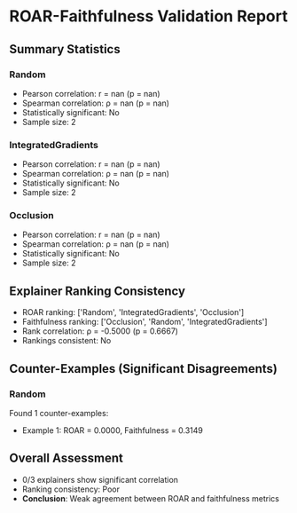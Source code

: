 # ROAR-Faithfulness Validation Report

## Summary Statistics

### Random
- Pearson correlation: r = nan (p = nan)
- Spearman correlation: ρ = nan (p = nan)
- Statistically significant: No
- Sample size: 2

### IntegratedGradients
- Pearson correlation: r = nan (p = nan)
- Spearman correlation: ρ = nan (p = nan)
- Statistically significant: No
- Sample size: 2

### Occlusion
- Pearson correlation: r = nan (p = nan)
- Spearman correlation: ρ = nan (p = nan)
- Statistically significant: No
- Sample size: 2

## Explainer Ranking Consistency

- ROAR ranking: ['Random', 'IntegratedGradients', 'Occlusion']
- Faithfulness ranking: ['Occlusion', 'Random', 'IntegratedGradients']
- Rank correlation: ρ = -0.5000 (p = 0.6667)
- Rankings consistent: No

## Counter-Examples (Significant Disagreements)

### Random
Found 1 counter-examples:
- Example 1: ROAR = 0.0000, Faithfulness = 0.3149

## Overall Assessment

- 0/3 explainers show significant correlation
- Ranking consistency: Poor
- **Conclusion**: Weak agreement between ROAR and faithfulness metrics
